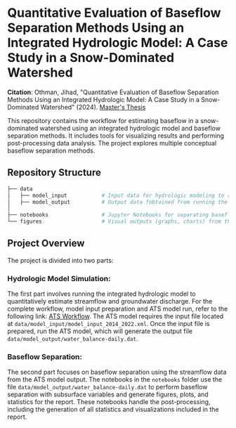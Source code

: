 # Quantitative Evaluation of Baseflow Separation Methods Using an Integrated Hydrologic Model: A Case Study in a Snow-Dominated Watershed

**Citation**: Othman, Jihad, "Quantitative Evaluation of Baseflow Separation Methods Using an Integrated Hydrologic Model: A Case Study in a Snow-Dominated Watershed" (2024). [Master's Thesis](https://digitalcommons.usu.edu/gradreports2023/60/)

This repository contains the workflow for estimating baseflow in a snow-dominated watershed using an integrated hydrologic model and baseflow separation methods. It includes tools for visualizing results and performing post-processing data analysis. The project explores multiple conceptual baseflow separation methods.

## Repository Structure

```bash
├── data       
│   ├── model_input           # Input data for hydrologic modeling to run the ATS model
│   ├── model_output          # Output data fobtained from running the ATS model 
│
├── notebooks                 # Jupyter Notebooks for separating baseflow and generating statistics, maps, and figures
└── figures                   # Visual outputs (graphs, charts) from the modeling and analysis
```


## Project Overview

The project is divided into two parts:

### Hydrologic Model Simulation:

The first part involves running the integrated hydrologic model to quantitatively estimate streamflow and groundwater discharge. For the complete workflow, model input preparation and ATS model run, refer to the following link: [ATS Workflow](https://github.com/pinshuai/ats-workflow). The ATS model requires the input file located at `data/model_input/model_input_2014_2022.xml`. Once the input file is prepared, run the ATS model, which will generate the output file `data/model_output/water_balance-daily.dat`. 

### Baseflow Separation:
The second part focuses on baseflow separation using the streamflow data from the ATS model output. The notebooks in the `notebooks` folder use the file `data/model_output/water_balance-daily.dat` to perform baseflow separation with subsurface variables and generate figures, plots, and statistics for the report. These notebooks handle the post-processing, including the generation of all statistics and visualizations included in the report.
